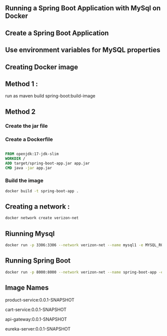 ## Running a Spring Boot Application with MySql on Docker

## Create a Spring Boot Application

## Use environment variables for MySQL properties 


## Creating Docker image

## Method 1 :  

run as maven build spring-boot:build-image

## Method 2

### Create the jar file

### Create a Dockerfile

```Dockerfile

FROM openjdk:17-jdk-slim
WORKDIR /
ADD target/spring-boot-app.jar app.jar
CMD java -jar app.jar

```


### Build the image

```bash
docker build -t spring-boot-app .

```


## Creating a network :

```bash
docker network create verizon-net
```

## Riunning Mysql
```bash
docker run -p 3306:3306 --network verizon-net --name mysql1 -e MYSQL_ROOT_PASSWORD=password  -e MYSQL_DATABASE=verizon_db -d mysql

```

## Running Spring Boot

```bash
docker run -p 8000:8000 --network verizon-net --name spring-boot-app -e MYSQL_HOST=mysql1 -e MYSQL_PORT=3306 -e MYSQL_DATABASE=verizon_db -e MYSQL_USER=root -e MYSQL_PASSWORD=password -d spring-boot-app

```



## Image Names

product-service:0.0.1-SNAPSHOT

cart-service:0.0.1-SNAPSHOT

api-gateway:0.0.1-SNAPSHOT

eureka-server:0.0.1-SNAPSHOT






